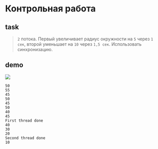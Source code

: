# Контрольная работа 

## task
> `2` потока. Первый увеличивает радиус окружности на `5` через `1 сек`, второй уменьшает на `10` через `1,5 сек`. Использовать синхронизацию.

## demo
![](http://res.cloudinary.com/dzsjwgjii/image/upload/v1504451552/java-sem5test.png)
```
50
55
45
50
45
50
40
45
First thread done
40
30
20
Second thread done
10
```